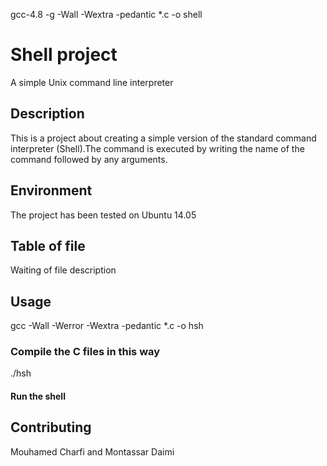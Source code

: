 gcc-4.8 -g -Wall -Wextra -pedantic *.c -o shell
# Shell project
A simple Unix command line interpreter
## Description
This is a project about creating a simple version of the standard command interpreter (Shell).The command is executed by writing the name of the command followed by any arguments.
## Environment
The project has been tested on Ubuntu 14.05
## Table of file

Waiting of file description
## Usage
gcc -Wall -Werror -Wextra -pedantic *.c -o hsh
### Compile the C files in this way
./hsh

#### Run the shell

## Contributing
Mouhamed Charfi and Montassar Daimi

